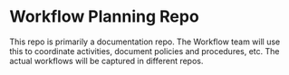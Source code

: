 # Workflow Planning Repo

This repo is primarily a documentation repo.  The Workflow team will use this to coordinate 
activities, document policies and procedures, etc.  The actual workflows will be captured in
different repos.



